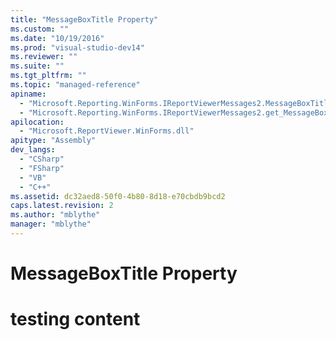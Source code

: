 ```yaml
---
title: "MessageBoxTitle Property"
ms.custom: ""
ms.date: "10/19/2016"
ms.prod: "visual-studio-dev14"
ms.reviewer: ""
ms.suite: ""
ms.tgt_pltfrm: ""
ms.topic: "managed-reference"
apiname: 
  - "Microsoft.Reporting.WinForms.IReportViewerMessages2.MessageBoxTitle"
  - "Microsoft.Reporting.WinForms.IReportViewerMessages2.get_MessageBoxTitle"
apilocation: 
  - "Microsoft.ReportViewer.WinForms.dll"
apitype: "Assembly"
dev_langs: 
  - "CSharp"
  - "FSharp"
  - "VB"
  - "C++"
ms.assetid: dc32aed8-50f0-4b80-8d18-e70cbdb9bcd2
caps.latest.revision: 2
ms.author: "mblythe"
manager: "mblythe"
---
```

# MessageBoxTitle Property
# testing content